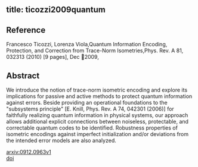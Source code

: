 title: ticozzi2009quantum
---


## Reference

Francesco Ticozzi, Lorenza Viola,Quantum Information Encoding, Protection, and Correction from Trace-Norm Isometries,Phys. Rev. A 81, 032313 (2010) [9 pages], Dec 2009,

## Abstract 
  We introduce the notion of trace-norm isometric encoding and explore its
implications for passive and active methods to protect quantum information
against errors. Beside providing an operational foundations to the "subsystems
principle" [E. Knill, Phys. Rev. A 74, 042301 (2006)] for faithfully realizing
quantum information in physical systems, our approach allows additional
explicit connections between noiseless, protectable, and correctable quantum
codes to be identified. Robustness properties of isometric encodings against
imperfect initialization and/or deviations from the intended error models are
also analyzed.

    

[arxiv:0912.0963v1](https://arxiv.org/abs/0912.0963v1)     
[doi](https://doi.org/10.1103/PhysRevA.81.032313)